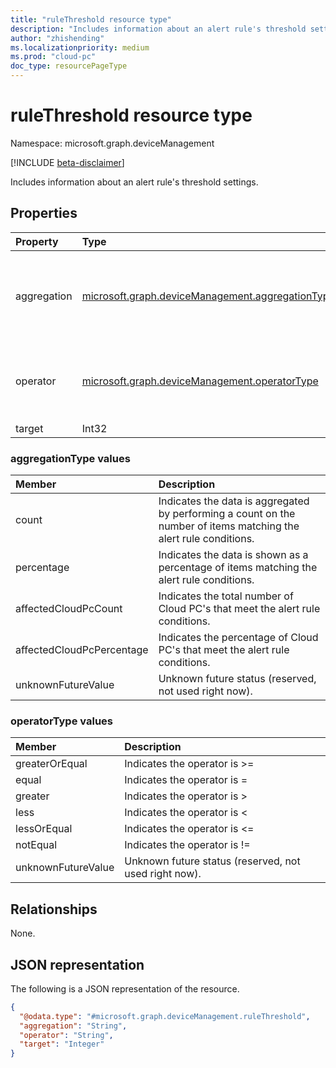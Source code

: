 ```yaml
---
title: "ruleThreshold resource type"
description: "Includes information about an alert rule's threshold settings."
author: "zhishending"
ms.localizationpriority: medium
ms.prod: "cloud-pc"
doc_type: resourcePageType
---
```


# ruleThreshold resource type

Namespace: microsoft.graph.deviceManagement

[!INCLUDE [beta-disclaimer](../../includes/beta-disclaimer.md)]

Includes information about an alert rule's threshold settings.

## Properties

|Property|Type|Description|
|:---|:---|:---|
|aggregation|[microsoft.graph.deviceManagement.aggregationType](#aggregationtype-values)|Indicates the built-in aggregation methods. The possible values are: `count`, `percentage`, `affectedCloudPcCount`, `affectedCloudPcPercentage`, `unknownFutureValue`.|
|operator|[microsoft.graph.deviceManagement.operatorType](#operatortype-values)|Indicates the built-in operator. The possible values are: `greaterOrEqual`, `equal`, `greater`, `less`, `lessOrEqual`, `notEqual`, `unknownFutureValue`.|
|target|Int32|Target threshold value.|

### aggregationType values

|Member|Description|
|:---|:---|
|count|Indicates the data is aggregated by performing a count on the number of items matching the alert rule conditions.|
|percentage|Indicates the data is shown as a percentage of items matching the alert rule conditions.|
|affectedCloudPcCount|Indicates the total number of Cloud PC's that meet the alert rule conditions.|
|affectedCloudPcPercentage|Indicates the percentage of Cloud PC's that meet the alert rule conditions.|
|unknownFutureValue|Unknown future status (reserved, not used right now).|

### operatorType values

|Member|Description|
|:---|:---|
|greaterOrEqual|Indicates the operator is >=|
|equal|Indicates the operator is =|
|greater|Indicates the operator is >|
|less|Indicates the operator is <|
|lessOrEqual|Indicates the operator is <=|
|notEqual|Indicates the operator is !=|
|unknownFutureValue|Unknown future status (reserved, not used right now).|

## Relationships

None.

## JSON representation

The following is a JSON representation of the resource.
<!-- {
  "blockType": "resource",
  "@odata.type": "microsoft.graph.deviceManagement.ruleThreshold"
}
-->
``` json
{
  "@odata.type": "#microsoft.graph.deviceManagement.ruleThreshold",
  "aggregation": "String",
  "operator": "String",
  "target": "Integer"
}
```

<!--
{
  "type": "#page.annotation",
  "namespace": "microsoft.graph.deviceManagement"
}
-->